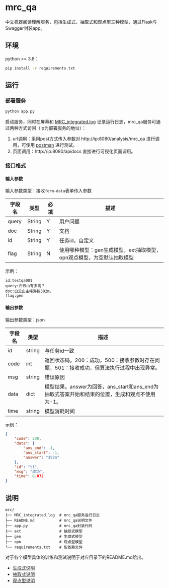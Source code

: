 # mrc_qa
中文机器阅读理解服务，包括生成式、抽取式和观点型三种模型，通过Flask与Swagger封装app。
## 环境
python >= 3.8：

```sh
pip install -r requirements.txt
```

## 运行

### 部署服务

```sh
python app.py
```

启动服务，同时在屏幕和 [MRC_integrated.log](./MRC_integrated.log) 记录运行日志，mrc_qa服务可通过两种方式访问（ip为部署服务的地址）：

1. url调用：采用post方式传入参数对 http://ip:8080/analysis/mrc_qa 进行调用，可使用 [postman](https://www.postman.com/) 进行测试。
2. 页面调用：http://ip:8080/apidocs 直接进行可视化页面调用。

### 接口格式

#### 输入参数

输入参数类型：接收`form-data`表单传入参数

| 字段名 | 类型   | 必填 | 描述                                                         |
| ------ | ------ | ---- | ------------------------------------------------------------ |
| query  | String | Y    | 用户问题                                                     |
| doc    | String | Y    | 文档                                                         |
| id     | String | Y    | 任务id，自定义                                               |
| flag   | String | N    | 使用哪种模型：gen生成模型，ext抽取模型，opn观点模型，为空默认抽取模型 |

示例：

```
id:testqa001
query:白云山有多高？
doc:白云山主峰海拔382m。
flag:gen
```

#### 输出参数

输出参数类型：json

| 字段名 | 类型   | 描述                                                         |
| ------ | ------ | ------------------------------------------------------------ |
| id     | string | 与任务id一致                                                 |
| code   | int    | 返回状态码。200：成功，500：接收参数时存在问题，501：接收成功，但算法执行过程中出现异常。 |
| msg    | string | 错误原因                                                     |
| data   | dict   | 模型结果。answer为回答，ans_start和ans_end为抽取式答案开始和结束的位置，生成和观点不使用为-1。 |
| time   | string | 模型消耗时间                                                 |

示例：

```json
{
    "code": 200,
    "data": {
        "ans_end": -1,
        "ans_start": -1,
        "answer": "382m"
    },
    "id": "t1",
    "msg": "成功",
    "time": 0.072
}
```

## 说明

```
mrc/
├── MRC_integrated.log	# mrc_qa服务运行日志
├── README.md			# mrc_qa说明文件
├── app.py				# mrc_qa封装代码
├── ext					# 抽取式模型
├── gen					# 生成式模型
├── opn					# 观点型模型
└── requirements.txt	# 包依赖文件
```

对于各个模型具体的训练和测试说明于对应目录下的README.md给出。

- [生成式说明](./gen/README.md)
- [抽取式说明](./ext/README.md)
- [观点型说明](./opn/README.md)
